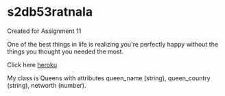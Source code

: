 # s2db53ratnala
Created for Assignment 11

One of the best things in life is realizing you're perfectly happy without the things you thought you needed the most.

Click here [heroku](https://s2db53ratnala.herokuapp.com/)

My class is Queens with attributes queen_name (string), queen_country (string), networth (number).